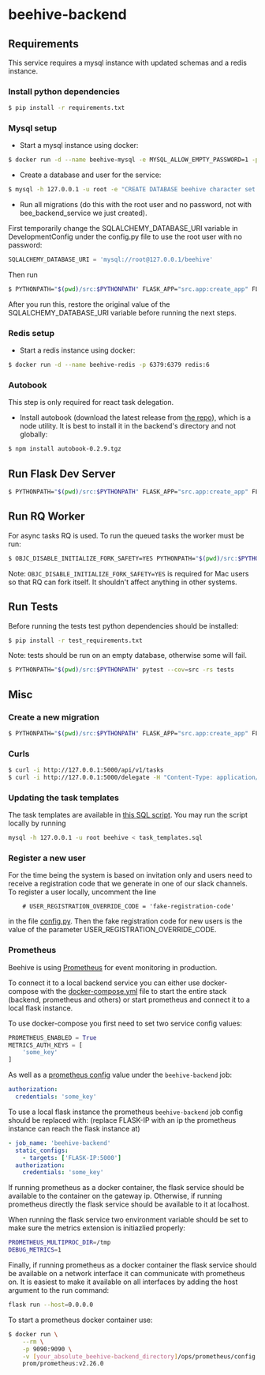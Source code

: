 # beehive-backend

## Requirements

This service requires a mysql instance with updated schemas and a redis instance.

### Install python dependencies

```bash
$ pip install -r requirements.txt
```

### Mysql setup

* Start a mysql instance using docker:

```bash
$ docker run -d --name beehive-mysql -e MYSQL_ALLOW_EMPTY_PASSWORD=1 -p 3306:3306 mysql:8
```

* Create a database and user for the service:

```bash
$ mysql -h 127.0.0.1 -u root -e "CREATE DATABASE beehive character set UTF8 collate utf8_bin; CREATE USER 'bee_backend_service' IDENTIFIED BY 'bee_backend_service'; GRANT SELECT, INSERT, UPDATE, DELETE ON beehive.* TO 'bee_backend_service';"
```

* Run all migrations (do this with the root user and no password, not with bee_backend_service we just created).

First temporarily change the SQLALCHEMY_DATABASE_URI variable in DevelopmentConfig under the config.py file to use the root user with no password:

```python
SQLALCHEMY_DATABASE_URI = 'mysql://root@127.0.0.1/beehive'
```

Then run  

```bash
$ PYTHONPATH="$(pwd)/src:$PYTHONPATH" FLASK_APP="src.app:create_app" FLASK_ENV=development flask db upgrade
```

After you run this, restore the original value of the SQLALCHEMY_DATABASE_URI variable before running the next steps.

### Redis setup

* Start a redis instance using docker:

```bash
$ docker run -d --name beehive-redis -p 6379:6379 redis:6
```

### Autobook

This step is only required for react task delegation.

* Install autobook (download the latest release from [the repo](https://github.com/beehive-software/autobook/releases)), which is a node utility. It is best to install it in the backend's directory and not globally:

```bash
$ npm install autobook-0.2.9.tgz
```

## Run Flask Dev Server

```bash
$ PYTHONPATH="$(pwd)/src:$PYTHONPATH" FLASK_APP="src.app:create_app" FLASK_ENV=development flask run
```

## Run RQ Worker

For async tasks RQ is used. To run the queued tasks the worker must be run:

```bash
$ OBJC_DISABLE_INITIALIZE_FORK_SAFETY=YES PYTHONPATH="$(pwd)/src:$PYTHONPATH" FLASK_APP="src.app:create_app" FLASK_ENV=development flask rq worker
```

Note: `OBJC_DISABLE_INITIALIZE_FORK_SAFETY=YES` is required for Mac users so that RQ can fork itself. It shouldn't affect anything in other systems.

## Run Tests

Before running the tests test python dependencies should be installed:

```bash
$ pip install -r test_requirements.txt
```

Note: tests should be run on an empty database, otherwise some will fail.

```bash
$ PYTHONPATH="$(pwd)/src:$PYTHONPATH" pytest --cov=src -rs tests
```

## Misc

### Create a new migration

```bash
$ PYTHONPATH="$(pwd)/src:$PYTHONPATH" FLASK_APP="src.app:create_app" FLASK_ENV=development flask db migrate --rev-id <migration-id (eg. 0001)> -m "<migration-name>"
```

### Curls

```bash
$ curl -i http://127.0.0.1:5000/api/v1/tasks
$ curl -i http://127.0.0.1:5000/delegate -H "Content-Type: application/json" -X POST -d '{"function_name": "add"}'
```

### Updating the task templates

The task templates are available in [this SQL script](migrations/scripts/task_templates.sql). You may run the script locally by running
```bash
mysql -h 127.0.0.1 -u root beehive < task_templates.sql
```

### Register a new user

For the time being the system is based on invitation only and users need to receive a registration code that we generate in one of our slack channels. To register a user locally, uncomment the line
```
    # USER_REGISTRATION_OVERRIDE_CODE = 'fake-registration-code'
```
in the file [config.py](src/config.py). Then the fake registration code for new users is the value of the parameter USER_REGISTRATION_OVERRIDE_CODE.

### Prometheus

Beehive is using [Prometheus](https://prometheus.io/) for event monitoring in production.

To connect it to a local backend service you can either use docker-compose with the [docker-compose.yml](docker-compose.yml) file to start the entire stack (backend, prometheus and others) or start prometheus and connect it to a local flask instance.

To use docker-compose you first need to set two service config values:
```python
PROMETHEUS_ENABLED = True
METRICS_AUTH_KEYS = [
    'some_key'
]
```
As well as a [prometheus config](ops/prometheus/config.yml) value under the `beehive-backend` job:
```yaml
authorization:
  credentials: 'some_key'
```

To use a local flask instance the prometheus `beehive-backend` job config should be replaced with: (replace FLASK-IP with an ip the prometheus instance can reach the flask instance at)
```yaml
- job_name: 'beehive-backend'
  static_configs:
    - targets: ['FLASK-IP:5000']
  authorization:
    credentials: 'some_key'
```

If running prometheus as a docker container, the flask service should be available to the container on the gateway ip. Otherwise, if running prometheus directly the flask service should be available to it at localhost.

When running the flask service two environment variable should be set to make sure the metrics extension is initiazlied properly:
```bash
PROMETHEUS_MULTIPROC_DIR=/tmp
DEBUG_METRICS=1
```

Finally, if running prometheus as a docker container the flask service should be available on a network interface it can communicate with prometheus on. It is easiest to make it available on all interfaces by adding the host argument to the run command:
```bash
flask run --host=0.0.0.0
```

To start a prometheus docker container use:
```bash
$ docker run \
    --rm \
    -p 9090:9090 \
    -v [your_absolute_beehive-backend_directory]/ops/prometheus/config.yml:/etc/prometheus/prometheus.yml \
    prom/prometheus:v2.26.0
```
